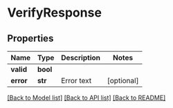 # VerifyResponse


## Properties
Name | Type | Description | Notes
------------ | ------------- | ------------- | -------------
**valid** | **bool** |  | 
**error** | **str** | Error text | [optional] 

[[Back to Model list]](../README.md#documentation-for-models) [[Back to API list]](../README.md#documentation-for-api-endpoints) [[Back to README]](../README.md)


